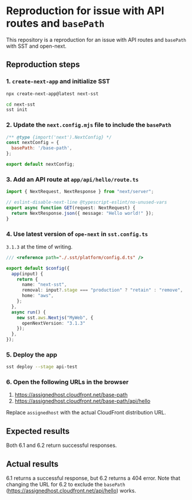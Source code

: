 # Reproduction for issue with API routes and `basePath`

This repository is a reproduction for an issue with API routes and `basePath` with SST and open-next.

## Reproduction steps

### 1. `create-next-app` and initialize SST

```bash
npx create-next-app@latest next-sst

cd next-sst
sst init
```

### 2. Update the `next.config.mjs` file to include the `basePath`

```javascript
/** @type {import('next').NextConfig} */
const nextConfig = {
  basePath: '/base-path',
};

export default nextConfig;
```

### 3. Add an API route at `app/api/hello/route.ts`

```typescript
import { NextRequest, NextResponse } from "next/server";

// eslint-disable-next-line @typescript-eslint/no-unused-vars
export async function GET(request: NextRequest) {
  return NextResponse.json({ message: "Hello world!" });
}
```

### 4. Use latest version of `ope-next` in `sst.config.ts`

`3.1.3` at the time of writing.

```typescript
/// <reference path="./.sst/platform/config.d.ts" />

export default $config({
  app(input) {
    return {
      name: "next-sst",
      removal: input?.stage === "production" ? "retain" : "remove",
      home: "aws",
    };
  },
  async run() {
    new sst.aws.Nextjs("MyWeb", {
      openNextVersion: "3.1.3"
    });
  },
});
```

### 5. Deploy the app

```bash
sst deploy --stage api-test
```

### 6. Open the following URLs in the browser

1. https://assignedhost.cloudfront.net/base-path
2. https://assignedhost.cloudfront.net/base-path/api/hello

Replace `assignedhost` with the actual CloudFront distribution URL.

## Expected results

Both 6.1 and 6.2 return successful responses.

## Actual results

6.1 returns a successful response, but 6.2 returns a 404 error. Note that changing the URL for 6.2 to exclude the `basePath` (https://assignedhost.cloudfront.net/api/hello) works.
